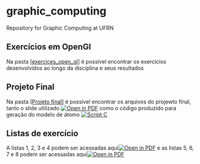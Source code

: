 # graphic_computing
Repository for Graphic Computing at UFRN
## Exercícios em OpenGl
Na pasta [[exercices_open_gl]](https://github.com/TeophiloVitor/graphic_computing/tree/main/exercices_open_gl) é possível encontrar os exercícios desenvolvidos ao longo da disciplina e seus resultados

## Projeto Final
Na pasta [[Projeto final]](https://github.com/TeophiloVitor/graphic_computing/tree/main/Projeto%20final) é possível encontrar os arquivos do projewto final, tanto o slide utilizado [![Open in PDF](https://img.shields.io/badge/-PDF-EC1C24?style=flat-square&logo=adobeacrobatreader)](https://github.com/TeophiloVitor/graphic_computing/blob/main/Projeto%20final/Projeto%20final%20-%20CG%20.pdf) como o código produzido para geração do modelo de átomo [![Script C](https://img.shields.io/badge/C-00599C?style=for-the-badge&logo=c&logoColor=white)](https://github.com/TeophiloVitor/graphic_computing/blob/main/Projeto%20final/atomo.c) 

## Listas de exercício
A listas 1, 2, 3 e 4 podem ser acessadas aqui[![Open in PDF](https://img.shields.io/badge/-PDF-EC1C24?style=flat-square&logo=adobeacrobatreader)](https://github.com/TeophiloVitor/graphic_computing/blob/main/Listas%201%2C2%2C3%20e%204.pdf) e as listas 5, 6, 7 e 8 podem ser acessadas aqui[![Open in PDF](https://img.shields.io/badge/-PDF-EC1C24?style=flat-square&logo=adobeacrobatreader)](https://github.com/TeophiloVitor/graphic_computing/blob/main/Listas%205%2C%206%2C%207%20e%208.pdf)

